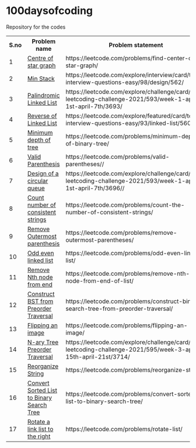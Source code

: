 # 100daysofcoding
Repository for the codes
<table>
  <tr>
    <th>S.no</th>
    <th>Problem name</th>
    <th>Problem statement</th>
  </tr>
  <tr>
    <td>1</td>
    <td><a href="https://github.com/vsvt2000/100daysofcoding/blob/main/centerofstar.py">Centre of star graph</a></td>
    <td>https://leetcode.com/problems/find-center-of-star-graph/</td>
  </tr>
  <tr>
    <td>2</td>
    <td><a href="https://github.com/vsvt2000/100daysofcoding/blob/main/minstack.py">Min Stack</a></td>
    <td>https://leetcode.com/explore/interview/card/top-interview-questions-easy/98/design/562/</td>
  </tr>
  <tr>
    <td>3</td>
    <td><a href="https://github.com/vsvt2000/100daysofcoding/blob/main/palindromell.py">Palindromic Linked List</a></td>
    <td>https://leetcode.com/explore/challenge/card/april-leetcoding-challenge-2021/593/week-1-april-1st-april-7th/3693/</td>
  </tr>
  <tr>
    <td>4</td>
    <td><a href="https://github.com/vsvt2000/100daysofcoding/blob/main/reversell.py">Reverse of Linked List</a></td>
    <td>https://leetcode.com/explore/featured/card/top-interview-questions-easy/93/linked-list/560/</td>
  </tr>
  <tr>
    <td>5</td>
    <td><a href="https://github.com/vsvt2000/100daysofcoding/blob/main/mindepth.py">Minimum depth of tree</a></td>
    <td>https://leetcode.com/problems/minimum-depth-of-binary-tree/</td>
  </tr>
  <tr>
    <td>6</td>
    <td><a href="https://github.com/vsvt2000/100daysofcoding/blob/main/validparen.py">Valid Parenthesis</a></td>
    <td>https://leetcode.com/problems/valid-parentheses//</td>
  </tr>
  <tr>
    <td>7</td>
    <td><a href="https://github.com/vsvt2000/100daysofcoding/blob/main/circularqueue.py">Design of a circular queue</a></td>
    <td>https://leetcode.com/explore/challenge/card/april-leetcoding-challenge-2021/593/week-1-april-1st-april-7th/3696//</td>
  </tr>
   <tr>
     <td>8</td>
    <td><a href="https://github.com/vsvt2000/100daysofcoding/blob/main/consistentstrings.py">Count number of consistent strings</a></td>
    <td>https://leetcode.com/problems/count-the-number-of-consistent-strings/</td>
  </tr>
  <tr>
    <td>9</td>
    <td><a href="https://github.com/vsvt2000/100daysofcoding/blob/main/outerparen.py">Remove Outermost parenthesis</a></td>
    <td>https://leetcode.com/problems/remove-outermost-parentheses/</td>
  </tr>
  <tr>
    <td>10</td>
    <td><a href="https://github.com/vsvt2000/100daysofcoding/blob/main/oddevenll.py">Odd even linked list</a></td>
    <td>https://leetcode.com/problems/odd-even-linked-list/</td>
  </tr>
  <tr>
    <td>11</td>
    <td><a href="https://github.com/vsvt2000/100daysofcoding/blob/main/nthnodefromlast.py">Remove Nth node from end</a></td>
    <td>https://leetcode.com/problems/remove-nth-node-from-end-of-list/</td>
  </tr>
  <tr>
    <td>12</td>
    <td><a href="https://github.com/vsvt2000/100daysofcoding/blob/main/preorderBST.py">Construct BST from Preorder Traversal</a></td>
    <td>https://leetcode.com/problems/construct-binary-search-tree-from-preorder-traversal/</td>
  </tr>
  <tr>
    <td>13</td>
    <td><a href="https://github.com/vsvt2000/100daysofcoding/blob/main/flipimage.py">Flipping an image</a></td>
    <td>https://leetcode.com/problems/flipping-an-image/</td>
  </tr>
  <tr>
    <td>14</td>
    <td><a href="https://github.com/vsvt2000/100daysofcoding/blob/main/narypre.py">N-ary Tree Preorder Traversal</a></td>
    <td>https://leetcode.com/explore/challenge/card/april-leetcoding-challenge-2021/595/week-3-april-15th-april-21st/3714/</td>
  </tr>
  <tr>
    <td>15</td>
    <td><a href="https://github.com/vsvt2000/100daysofcoding/blob/main/reorganize.py">Reorganize String</a></td>
    <td>https://leetcode.com/problems/reorganize-string/</td>
  </tr>
  <tr>
    <td>16</td>
    <td><a href="https://github.com/vsvt2000/100daysofcoding/blob/main/sortedlist2bt.py">Convert Sorted List to Binary Search Tree</a></td>
    <td>https://leetcode.com/problems/convert-sorted-list-to-binary-search-tree/</td>
  </tr>
  <tr>
    <td>17</td>
    <td><a href="https://github.com/vsvt2000/100daysofcoding/blob/main/rotatell.py">Rotate a link list to the right</a></td>
    <td>https://leetcode.com/problems/rotate-list/</td>
  </tr>
  

